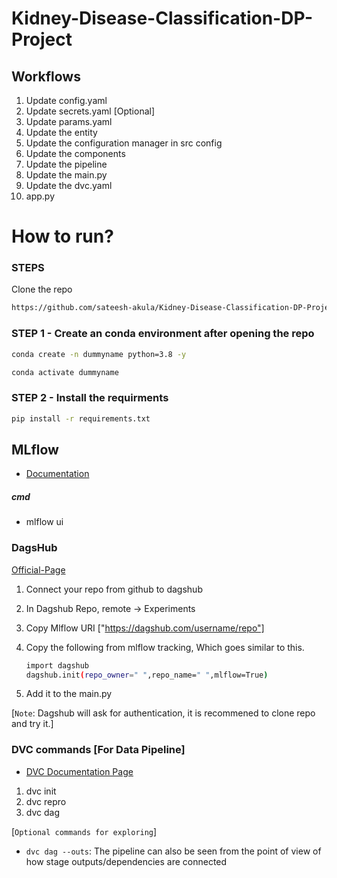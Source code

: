 # Kidney-Disease-Classification-DP-Project

## Workflows
 1. Update config.yaml
2. Update secrets.yaml [Optional]
3. Update params.yaml
4. Update the entity
5. Update the configuration manager in src config
6. Update the components
7. Update the pipeline 
8. Update the main.py
9. Update the dvc.yaml
10. app.py

# How to run?

### STEPS

Clone the repo

```bash
https://github.com/sateesh-akula/Kidney-Disease-Classification-DP-Project
```

### STEP 1 - Create an conda environment after opening the repo

```bash
conda create -n dummyname python=3.8 -y
```

```bash
conda activate dummyname
```

### STEP 2 - Install the requirments
```bash
pip install -r requirements.txt
```



## MLflow

- [Documentation](https://mlflow.org/docs/latest/index.html)


##### cmd
- mlflow ui


### DagsHub
[Official-Page](https://dagshub.com/)

1. Connect your repo from github to dagshub
2. In Dagshub Repo, remote -> Experiments
3. Copy Mlflow URI ["https://dagshub.com/username/repo"]
4. Copy the following from mlflow tracking, Which goes similar to this.

    ```bash
    import dagshub
    dagshub.init(repo_owner=" ",repo_name=" ",mlflow=True)
    ```
5. Add it to the main.py 

[`Note`: Dagshub will ask for authentication, it is recommened to clone repo and try it.]

### DVC commands [For Data Pipeline]

- [DVC Documentation Page](https://dvc.org/doc/command-reference)

1. dvc init
2. dvc repro
3. dvc dag

  [`Optional commands for exploring`]
   - `dvc dag --outs`:  The pipeline can also be seen from the point of view of how stage outputs/dependencies are connected



